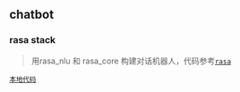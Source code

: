 ## chatbot

### rasa stack

> 用rasa_nlu 和 rasa_core 构建对话机器人，代码参考[`rasa`](https://github.com/parulnith/Building-a-Conversational-Chatbot-for-Slack-using-Rasa-and-Python)

[`本地代码`](../rasa_bot/)



